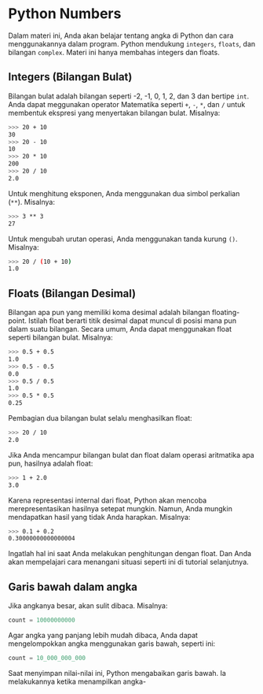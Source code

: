 # Python Numbers

Dalam materi ini, Anda akan belajar tentang angka di Python dan cara menggunakannya dalam program.
Python mendukung `integers`, `floats`, dan bilangan `complex`. Materi ini hanya membahas integers dan floats.

## Integers (Bilangan Bulat)
Bilangan bulat adalah bilangan seperti -2, -1, 0, 1, 2, dan 3 dan bertipe `int`.
Anda dapat meggunakan operator Matematika seperti `+`, `-`, `*`, dan `/` untuk membentuk ekspresi yang menyertakan bilangan bulat. Misalnya: 
```bash
>>> 20 + 10
30
>>> 20 - 10
10
>>> 20 * 10
200
>>> 20 / 10
2.0
```
Untuk menghitung eksponen, Anda menggunakan dua simbol perkalian (`**`). Misalnya:
```bash
>>> 3 ** 3
27
```
Untuk mengubah urutan operasi, Anda menggunakan tanda kurung `()`. Misalnya:
```bash
>>> 20 / (10 + 10)
1.0
```

## Floats (Bilangan Desimal)
Bilangan apa pun yang memiliki koma desimal adalah bilangan floating-point. Istilah float berarti titik desimal dapat muncul di posisi mana pun dalam suatu bilangan.
Secara umum, Anda dapat menggunakan float seperti bilangan bulat. Misalnya:
```bash
>>> 0.5 + 0.5
1.0
>>> 0.5 - 0.5
0.0
>>> 0.5 / 0.5
1.0
>>> 0.5 * 0.5
0.25
```
Pembagian dua bilangan bulat selalu menghasilkan float:
```bash
>>> 20 / 10
2.0
```
Jika Anda mencampur bilangan bulat dan float dalam operasi aritmatika apa pun, hasilnya adalah float:
```bash
>>> 1 + 2.0
3.0
```
Karena representasi internal dari float, Python akan mencoba merepresentasikan
hasilnya setepat mungkin. Namun, Anda mungkin mendapatkan hasil yang tidak Anda
harapkan. Misalnya:
```bash
>>> 0.1 + 0.2
0.30000000000000004
```
Ingatlah hal ini saat Anda melakukan penghitungan dengan float. Dan Anda akan
mempelajari cara menangani situasi seperti ini di tutorial selanjutnya.

## Garis bawah dalam angka
Jika angkanya besar, akan sulit dibaca. Misalnya:
```python
count = 10000000000
```
Agar angka yang panjang lebih mudah dibaca, Anda dapat mengelompokkan angka
menggunakan garis bawah, seperti ini:
```python
count = 10_000_000_000
```
Saat menyimpan nilai-nilai ini, Python mengabaikan garis bawah. Ia melakukannya ketika menampilkan angka-